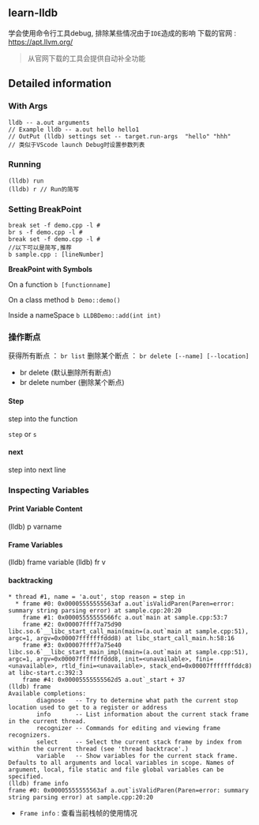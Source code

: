 ## learn-lldb
学会使用命令行工具debug, 排除某些情况由于`IDE`造成的影响
下载的官网 : https://apt.llvm.org/
> 从官网下载的工具会提供自动补全功能
## Detailed information

### With Args

```shell
lldb -- a.out arguments
// Example lldb -- a.out hello hello1
// OutPut (lldb) settings set -- target.run-args  "hello" "hhh"
// 类似于VScode launch Debug时设置参数列表
```
### Running

```
(lldb) run 
(lldb) r // Run的简写
```
### Setting BreakPoint

```
break set -f demo.cpp -l #
br s -f demo.cpp -l #
break set -f demo.cpp -l #
//以下可以是简写,推荐
b sample.cpp : [lineNumber]
```

**BreakPoint with Symbols**

On a function
`b [functionname]`

On a class method
`b Demo::demo()`

Inside a nameSpace
`b LLDBDemo::add(int int)`

### 操作断点

获得所有断点 ： `br list`
删除某个断点 ： `br delete [--name] [--location]`
* br delete (默认删除所有断点)
* br delete number (删除某个断点)


#### Step

step into the function 

`step` or `s`

#### next

step into next line

### Inspecting Variables

#### Print Variable Content
(lldb) p varname

#### Frame Variables
(lldb) frame variable
(lldb) fr v

#### backtracking
```
* thread #1, name = 'a.out', stop reason = step in
  * frame #0: 0x00005555555563af a.out`isValidParen(Paren=error: summary string parsing error) at sample.cpp:20:20
    frame #1: 0x00005555555566fc a.out`main at sample.cpp:53:7
    frame #2: 0x00007ffff7a75d90 libc.so.6`__libc_start_call_main(main=(a.out`main at sample.cpp:51), argc=1, argv=0x00007fffffffddd8) at libc_start_call_main.h:58:16
    frame #3: 0x00007ffff7a75e40 libc.so.6`__libc_start_main_impl(main=(a.out`main at sample.cpp:51), argc=1, argv=0x00007fffffffddd8, init=<unavailable>, fini=<unavailable>, rtld_fini=<unavailable>, stack_end=0x00007fffffffddc8) at libc-start.c:392:3
    frame #4: 0x00005555555562d5 a.out`_start + 37
(lldb) frame 
Available completions:
        diagnose   -- Try to determine what path the current stop location used to get to a register or address
        info       -- List information about the current stack frame in the current thread.
        recognizer -- Commands for editing and viewing frame recognizers.
        select     -- Select the current stack frame by index from within the current thread (see 'thread backtrace'.)
        variable   -- Show variables for the current stack frame. Defaults to all arguments and local variables in scope. Names of argument, local, file static and file global variables can be specified.
(lldb) frame info
frame #0: 0x00005555555563af a.out`isValidParen(Paren=error: summary string parsing error) at sample.cpp:20:20

```

* `Frame info` : 查看当前栈帧的使用情况